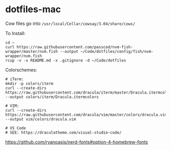 # dotfiles-mac

Cow files go into `/usr/local/Cellar/cowsay/3.04/share/cows/`

To Install:

```
cd ~
curl https://raw.githubusercontent.com/passcod/nvm-fish-wrapper/master/nvm.fish --output ~/Code/dotfiles/config/fish/nvm-wrapper/nvm.fish
rcup -v -x README.md -x .gitignore -d ~/Code/dotfiles
```

Colorschemes:

```
# iTerm:
mkdir -p colors/iterm
curl --create-dirs https://raw.githubusercontent.com/dracula/iterm/master/Dracula.itermcolors --output colors/iterm/Dracula.itermcolors

# VIM:
curl --create-dirs  https://raw.githubusercontent.com/dracula/vim/master/colors/dracula.vim --output vim/colors/dracula.vim

# VS Code
# SEE: https://draculatheme.com/visual-studio-code/
```

https://github.com/ryanoasis/nerd-fonts#option-4-homebrew-fonts
